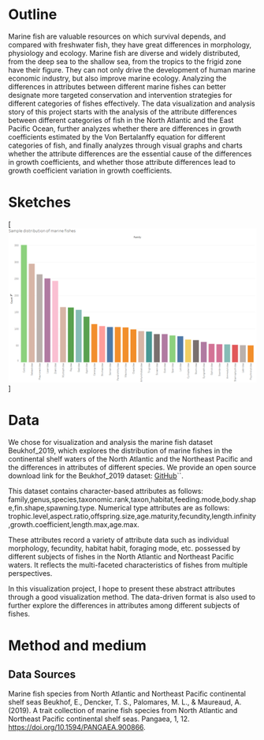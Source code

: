 # Outline
Marine fish are valuable resources on which survival depends, and compared with freshwater fish, they have great differences in morphology, physiology and ecology. Marine fish are diverse and widely distributed, from the deep sea to the shallow sea, from the tropics to the frigid zone have their figure. They can not only drive the development of human marine economic industry, but also improve marine ecology. Analyzing the differences in attributes between different marine fishes can better designate more targeted conservation and intervention strategies for different categories of fishes effectively. The data visualization and analysis story of this project starts with the analysis of the attribute differences between different categories of fish in the North Atlantic and the East Pacific Ocean, further analyzes whether there are differences in growth coefficients estimated by the Von Bertalanffy equation for different categories of fish, and finally analyzes through visual graphs and charts whether the attribute differences are the essential cause of the differences in growth coefficients, and whether those attribute differences lead to growth coefficient variation in growth coefficients.
# Sketches


[![GitHub](https://github.com/LitongWang666/final/blob/main/img/sket1.png "Sample distribution of marine fishes")]
# Data
We chose for visualization and analysis the marine fish dataset Beukhof_2019, which explores the distribution of marine fishes in the continental shelf waters of the North Atlantic and the Northeast Pacific and the differences in attributes of different species. We provide an open source download link for the Beukhof_2019 dataset: [GitHub](https://doi.pangaea.de/10.1594/PANGAEA.900866)``.

This dataset contains character-based attributes as follows:
family,genus,species,taxonomic.rank,taxon,habitat,feeding.mode,body.shape,fin.shape,spawning.type.
Numerical type attributes are as follows: 
trophic.level,aspect.ratio,offspring.size,age.maturity,fecundity,length.infinity,growth.coefficient,length.max,age.max. 

These attributes record a variety of attribute data such as individual morphology, fecundity, habitat habit, foraging mode, etc. possessed by different subjects of fishes in the North Atlantic and Northeast Pacific waters. It reflects the multi-faceted characteristics of fishes from multiple perspectives.

In this visualization project, I hope to present these abstract attributes through a good visualization method. The data-driven format is also used to further explore the differences in attributes among different subjects of fishes.
# Method and medium

## Data Sources
Marine fish species from North Atlantic and Northeast Pacific continental shelf seas
Beukhof, E., Dencker, T. S., Palomares, M. L., & Maureaud, A. (2019). A trait collection of marine fish species from North Atlantic and Northeast Pacific continental shelf seas. Pangaea, 1, 12. https://doi.org/10.1594/PANGAEA.900866.
